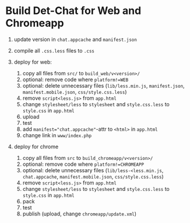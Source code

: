 Build Det-Chat for Web and Chromeapp
====================================

1. update version in `chat.appcache` and `manifest.json`
2. compile all `.css.less` files to `.css`

3. deploy for web:
    1. copy all files from `src/` to `build_web/v<version>/`
    2. optional: remove code where `platform!=WEB`
    3. optional: delete unnecessary files (`lib/less.min.js`, `manifest.json`, `manifest.mobile.json`, `css/style.css.less`)
    4. remove `script<less.js>` from `app.html`
    5. change `stylesheet/less` to `stylesheet` and `style.css.less` to `style.css` in `app.html`
    6. upload
    7. test
    8. add `manifest="chat.appcache"`-attr to `<html>` in `app.html`
    9. change link in `www/index.php`

4. deploy for chrome
    1. copy all files from `src` to `build_chromeapp/v<version>/`
    2. optional: remove code where `platform!=CHROMEAPP`
    3. optional: delete unnecessary files (`lib/less-<less.min.js`, `chat.appcache`, `manifest.mobile.json`, `css/style.css.less`)
    4. remove `script<less.js>` from `app.html`
    5. change `stylesheet/less` to `stylesheet` and `style.css.less` to `style.css` in `app.html`
    6. pack
    7. test
    8. publish (upload, change `chromeapp/update.xml`)
